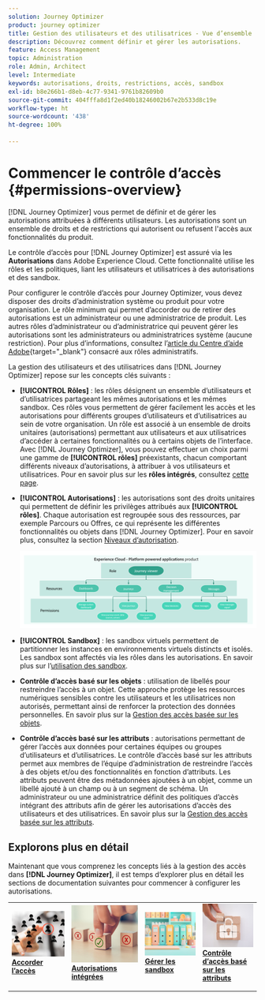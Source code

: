 ```yaml
---
solution: Journey Optimizer
product: journey optimizer
title: Gestion des utilisateurs et des utilisatrices - Vue d’ensemble
description: Découvrez comment définir et gérer les autorisations.
feature: Access Management
topic: Administration
role: Admin, Architect
level: Intermediate
keywords: autorisations, droits, restrictions, accès, sandbox
exl-id: b8e266b1-d8eb-4c77-9341-9761b82609b0
source-git-commit: 404fffa8d1f2ed40b18246002b67e2b533d8c19e
workflow-type: ht
source-wordcount: '438'
ht-degree: 100%

---
```


# Commencer le contrôle d’accès {#permissions-overview}

[!DNL Journey Optimizer] vous permet de définir et de gérer les autorisations attribuées à différents utilisateurs. Les autorisations sont un ensemble de droits et de restrictions qui autorisent ou refusent l&#39;accès aux fonctionnalités du produit.

Le contrôle d’accès pour [!DNL Journey Optimizer] est assuré via les **Autorisations** dans Adobe Experience Cloud. Cette fonctionnalité utilise les rôles et les politiques, liant les utilisateurs et utilisatrices à des autorisations et des sandbox.

Pour configurer le contrôle d’accès pour Journey Optimizer, vous devez disposer des droits d’administration système ou produit pour votre organisation. Le rôle minimum qui permet d’accorder ou de retirer des autorisations est un administrateur ou une administratrice de produit. Les autres rôles d’administrateur ou d’administratrice qui peuvent gérer les autorisations sont les administrateurs ou administratrices système (aucune restriction). Pour plus d’informations, consultez l’[article du Centre d’aide Adobe](https://helpx.adobe.com/fr/enterprise/using/admin-roles.html){target="_blank"} consacré aux rôles administratifs.

<!-- A high-level workflow for gaining and assigning access permissions can be summarized as follows:

* After licensing [!DNL Journey Optimizer], an email is sent to the administrator specified during licensing.
* The administrator logs in to Adobe Admin Console and selects [!DNL Journey Optimizer] from the list of products on the overview page.
* To grant access to [!DNL Journey Optimizer], it is recommended that the administrator add users to the default product profile
* In Experience Platform Permissions, the administrator can create new roles or edit the permissions and users for any existing roles.
* When creating or editing a role, the administrator adds users to the role using the users tab, and grants permissions to these users (such as "Read Datasets" or "Manage Schemas") by editing the role's permissions. Similarly, the administrator can assign access to sandboxes using the same editing option.
* When users log in to the Journey Optimizer user interface, their access to capabilities is driven by the permissions that have been granted to them from the previous step. For example, if a user does not have the View Datasets permission, the Datasets tab in the side menu will not be visible to that user.-->


La gestion des utilisateurs et des utilisatrices dans [!DNL Journey Optimizer] repose sur les concepts clés suivants :

* **[!UICONTROL Rôles]** : les rôles désignent un ensemble d’utilisateurs et d’utilisatrices partageant les mêmes autorisations et les mêmes sandbox. Ces rôles vous permettent de gérer facilement les accès et les autorisations pour différents groupes d’utilisateurs et d’utilisatrices au sein de votre organisation. Un rôle est associé à un ensemble de droits unitaires (autorisations) permettant aux utilisateurs et aux utilisatrices d’accéder à certaines fonctionnalités ou à certains objets de l’interface.
Avec [!DNL Journey Optimizer], vous pouvez effectuer un choix parmi une gamme de **[!UICONTROL rôles]** préexistants, chacun comportant différents niveaux d’autorisations, à attribuer à vos utilisateurs et utilisatrices. Pour en savoir plus sur les **rôles intégrés**, consultez [cette page](ootb-product-profiles.md).

* **[!UICONTROL Autorisations]** : les autorisations sont des droits unitaires qui permettent de définir les privilèges attribués aux **[!UICONTROL rôles]**. Chaque autorisation est regroupée sous des ressources, par exemple Parcours ou Offres, ce qui représente les différentes fonctionnalités ou objets dans [!DNL Journey Optimizer]. Pour en savoir plus, consultez la section [Niveaux d’autorisation](high-low-permissions.md).

  ![](assets/do-not-localize/permissions_2.png)

* **[!UICONTROL Sandbox]** : les sandbox virtuels permettent de partitionner les instances en environnements virtuels distincts et isolés. Les sandbox sont affectés via les rôles dans les autorisations. En savoir plus sur l’[utilisation des sandbox](sandboxes.md).

* **Contrôle d’accès basé sur les objets** : utilisation de libellés pour restreindre l’accès à un objet. Cette approche protège les ressources numériques sensibles contre les utilisateurs et les utilisatrices non autorisés, permettant ainsi de renforcer la protection des données personnelles. En savoir plus sur la [Gestion des accès basée sur les objets](object-based-access.md).

* **Contrôle d’accès basé sur les attributs** : autorisations permettant de gérer l’accès aux données pour certaines équipes ou groupes d’utilisateurs et d’utilisatrices. Le contrôle d’accès basé sur les attributs permet aux membres de l’équipe d’administration de restreindre l’accès à des objets et/ou des fonctionnalités en fonction d’attributs. Les attributs peuvent être des métadonnées ajoutées à un objet, comme un libellé ajouté à un champ ou à un segment de schéma. Un administrateur ou une administratrice définit des politiques d’accès intégrant des attributs afin de gérer les autorisations d’accès des utilisateurs et des utilisatrices. En savoir plus sur la [Gestion des accès basée sur les attributs](attribute-based-access.md).


## Explorons plus en détail

Maintenant que vous comprenez les concepts liés à la gestion des accès dans **[!DNL Journey Optimizer]**, il est temps d’explorer plus en détail les sections de documentation suivantes pour commencer à configurer les autorisations.


<table style="table-layout:fixed"><tr style="border: 0;">
<td>
<a href="permissions.md">
<img alt="Autorisations" src="assets/do-not-localize/role.jpg">
</a>
<div>
<a href="permissions.md"><strong>Accorder l’accès</strong></a>
</div>
<p>
</td>
<td>
<a href="ootb-permissions.md">
<img alt="Autorisations intégrées" src="assets/do-not-localize/select.jpg">
</a>
<div>
<a href="ootb-permissions.md"><strong>Autorisations intégrées</strong></a>
</div>
<p>
</td>
<td>
<a href="sandboxes.md">
<img alt="gérer les sandbox" src="assets/do-not-localize/sandboxes.jpg">
</a>
<div>
<a href="sandboxes.md"><strong>Gérer les sandbox</strong></a>
</div>
<p></td>
<td>
<a href="attribute-based-access.md">
<img alt="Contrôle d’accès basé sur les attributs" src="assets/do-not-localize/data-access.jpeg">
</a>
<div>
<a href="attribute-based-access.md"><strong>Contrôle d’accès basé sur les attributs</strong></a>
</div>
<p>
</td>
</tr></table>